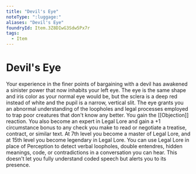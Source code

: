 ```yaml
---
title: "Devil's Eye"
noteType: ":luggage:"
aliases: "Devil's Eye"
foundryId: Item.3Z8DIwG3Sdw5Px7r
tags:
  - Item
---
```


# Devil's Eye

Your experience in the finer points of bargaining with a devil has awakened a sinister power that now inhabits your left eye. The eye is the same shape and iris color as your normal eye would be, but the sclera is a deep red instead of white and the pupil is a narrow, vertical slit. The eye grants you an abnormal understanding of the loopholes and legal processes employed to trap poor creatures that don't know any better. You gain the [[Objection]] reaction. You also become an expert in Legal Lore and gain a +1 circumstance bonus to any check you make to read or negotiate a treatise, contract, or similar text. At 7th level you become a master of Legal Lore, and at 15th level you become legendary in Legal Lore. You can use Legal Lore in place of Perception to detect verbal loopholes, double entendres, hidden meanings, code, or contradictions in a conversation you can hear. This doesn't let you fully understand coded speech but alerts you to its presence.
